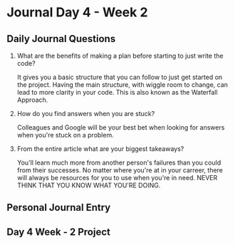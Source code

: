 # Journal Day 4 - Week 2

## Daily Journal Questions

1. What are the benefits of making a plan before starting to just write the code?

    It gives you a basic structure that you can follow to just get started on the project. Having the main structure, with wiggle room to change, can lead to  more clarity in your code. This is also known as the Waterfall Approach.

2. How do you find answers when you are stuck?

    Colleagues and Google will be your best bet when looking for answers when you're stuck on a problem.

3. From the entire article what are your biggest takeaways?

    You'll learn much more from another person's failures than you could from their successes. No matter where you're at in your carreer, there will always be resources for you to use when you're in need. NEVER THINK THAT YOU KNOW WHAT YOU'RE DOING.

## Personal Journal Entry


## Day 4 Week - 2 Project